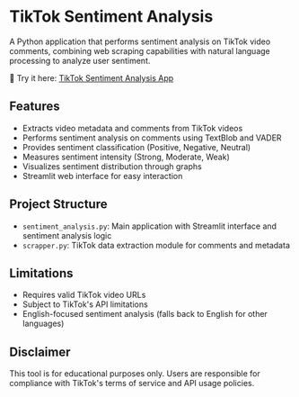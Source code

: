 # TikTok Sentiment Analysis

A Python application that performs sentiment analysis on TikTok video comments, combining web scraping capabilities with natural language processing to analyze user sentiment.

🔗 Try it here: [TikTok Sentiment Analysis App](https://tiktok-sentiment-analysis.streamlit.app)

## Features

- Extracts video metadata and comments from TikTok videos
- Performs sentiment analysis on comments using TextBlob and VADER
- Provides sentiment classification (Positive, Negative, Neutral)
- Measures sentiment intensity (Strong, Moderate, Weak)
- Visualizes sentiment distribution through graphs
- Streamlit web interface for easy interaction

## Project Structure

- `sentiment_analysis.py`: Main application with Streamlit interface and sentiment analysis logic
- `scrapper.py`: TikTok data extraction module for comments and metadata

## Limitations

- Requires valid TikTok video URLs
- Subject to TikTok's API limitations
- English-focused sentiment analysis (falls back to English for other languages)

<!--## License

MIT License-->

## Disclaimer

This tool is for educational purposes only. Users are responsible for compliance with TikTok's terms of service and API usage policies.
